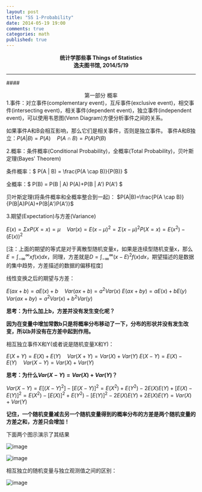 ```yaml
---
layout: post
title: "SS 1-Probability"
date: 2014-05-19 19:00
comments: true
categories: math
published: true
---
```


**<center>统计学那些事 Things of Statistics</center>**
**<center>逸夫图书馆, 2014/5/19</center>**

----------

####<center>第一部分 概率</center>
1.事件：对立事件(complementary event)，互斥事件(exclusive event)，相交事件(intersecting event)，相关事件(dependent event)，独立事件(independent event)，可以使用韦恩图(Venn Diagram)方便分析事件之间的关系。

如果事件A和B会相互影响，那么它们是相关事件，否则是独立事件。
事件A和B独立：$P(A|B)=P(A) \quad P(A \cap B)=P(A)P(B)$

2.概率：条件概率(Conditional Probability)，全概率(Total Probability)，贝叶斯定理(Bayes' Theorem)

条件概率：$ P(A \| B) = \frac{P(A \cap B)}{P(B)} $

全概率：$ P(B) = P(B \| A) P(A)+P(B \| A') P(A') $

贝叶斯定理(将条件概率和全概率整合到一起)：
$P(A|B)=\frac{P(A \cap B)}{P(B|A)P(A)+P(B|A')P(A')}$

3.期望(Expectation)与方差(Variance)

$E(x)=\Sigma xP(X=x)=\mu \quad Var(x)=E(x-\mu)^{2}=\Sigma (x-\mu)^2P(X=x)=E(x^{2})-(E(x))^{2}$

[注：上面的期望的等式是对于离散型随机变量x，如果是连续型随机变量x，那么$E=\int_{-\infty}^{\infty} xf(x)dx$，同理，方差就是$D=\int_{-\infty}^{\infty} (x-E)^{2}f(x)dx$，期望描述的是数据的集中趋势，方差描述的数据的偏移程度]

线性变换之后的期望与方差：

$E(ax+b)=aE(x)+b \quad Var(ax+b)=a^{2}Var(x)$
$E(ax+by)=aE(x)+bE(y) \quad Var(ax+by)=a^{2}Var(x)+b^{2}Var(y)$

**思考：为什么加上b，方差并没有发生变化呢？**

**因为在变量中增加常数b只是将概率分布移动了一下，分布的形状并没有发生改变，所以b并没有在方差中起到作用。**

相互独立事件X和Y(或者说是随机变量X和Y)：

$E(X+Y)=E(X)+E(Y) \quad Var(X+Y)=Var(X)+Var(Y)$
$E(X-Y)=E(X)-E(Y) \quad Var(X-Y)=Var(X)+Var(Y)$

**思考：为什么$Var(X-Y)=Var(X)+Var(Y)$？**

$Var(X-Y)=E[(X-Y)^{2}]-[E(X-Y)]^{2}=E(X^{2})+E(Y^{2})-2E(X)E(Y)+[E(X)-E(Y)]^{2}=E(X^{2})-[E(X)]^{2}+E(Y^{2})-[E(Y)]^{2}-2E(X)E(Y)+2E(X)E(Y)=Var(X)+Var(Y)$

**记住，一个随机变量减去另一个随机变量得到的概率分布的方差是两个随机变量的方差之和，方差只会增加！**

下面两个图示演示了其结果

![image](http://hujiaweibujidao.github.io/images/math/varxplusy.png)

![image](http://hujiaweibujidao.github.io/images/math/varxminusy.png)

相互独立的随机变量与独立观测值之间的区别：

![image](http://hujiaweibujidao.github.io/images/math/independentobservation.png)

